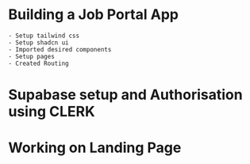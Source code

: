 # Building a Job Portal App
    - Setup tailwind css 
    - Setup shadcn ui
    - Imported desired components
    - Setup pages 
    - Created Routing 
    
# Supabase setup and Authorisation using CLERK 

# Working on Landing Page